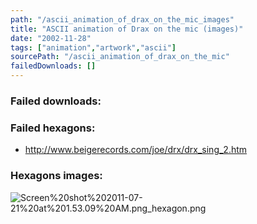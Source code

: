 ```yaml
---
path: "/ascii_animation_of_drax_on_the_mic_images"
title: "ASCII animation of Drax on the mic (images)"
date: "2002-11-28"
tags: ["animation","artwork","ascii"]
sourcePath: "/ascii_animation_of_drax_on_the_mic"
failedDownloads: []
---
```



### Failed downloads:

### Failed hexagons:
* http://www.beigerecords.com/joe/drx/drx_sing_2.htm

### Hexagons images:
![Screen%20shot%202011-07-21%20at%201.53.09%20AM.png_hexagon.png](Screen%20shot%202011-07-21%20at%201.53.09%20AM.png_hexagon.png)
